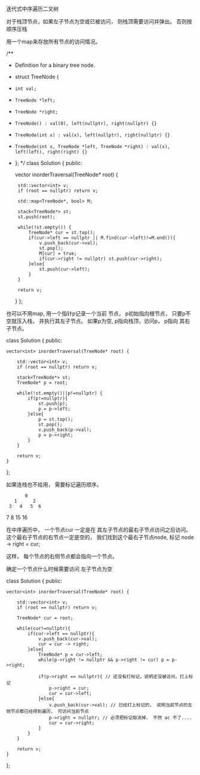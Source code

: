 

迭代式中序遍历二叉树


对于栈顶节点，如果左子节点为空或已被访问， 则栈顶需要访问并弹出。 否则按顺序压栈

用一个map来存放所有节点的访问情况。


/**
 * Definition for a binary tree node.
 * struct TreeNode {
 *     int val;
 *     TreeNode *left;
 *     TreeNode *right;
 *     TreeNode() : val(0), left(nullptr), right(nullptr) {}
 *     TreeNode(int x) : val(x), left(nullptr), right(nullptr) {}
 *     TreeNode(int x, TreeNode *left, TreeNode *right) : val(x), left(left), right(right) {}
 * };
 */
class Solution {
public:

    vector<int> inorderTraversal(TreeNode* root) {

        std::vector<int> v;
        if (root == nullptr) return v;

        std::map<TreeNode*, bool> M;

        stack<TreeNode*> st;
        st.push(root);

        while(!st.empty()) {
            TreeNode* cur = st.top();
            if(cur->left == nullptr || M.find(cur->left)!=M.end()){
                v.push_back(cur->val);
                st.pop();
                M[cur] = true;
                if(cur->right != nullptr) st.push(cur->right);
            }else{
                st.push(cur->left);
            }
        }

        return v;
    }
};


也可以不用map, 用一个指针p记录一个当前 节点， p初始指向根节点， 只要p不空就压入栈， 并执行其左子节点。
如果p为空, p指向栈顶，访问p， p指向 其右子节点。


class Solution {
public:

    vector<int> inorderTraversal(TreeNode* root) {

        std::vector<int> v;
        if (root == nullptr) return v;

        stack<TreeNode*> st;
        TreeNode* p = root;

        while(!st.empty()||p!=nullptr) {
            if(p!=nullptr){
                st.push(p);
                p = p->left;
            }else{
                p = st.top();
                st.pop();
                v.push_back(p->val);
                p = p->right;
            }
        }

        return v;
    }
};


如果连栈也不给用， 需要标记遍历顺序。

           0
       1      2
     3   4   5  6
   7  8
 15 16

在中序遍历中， 一个节点cur 一定是在 其左子节点的最右子节点访问之后访问。这个最右子节点的右节点一定是空的， 我们找到这个最右子节点node, 标记  node -> right = cur;
    
这样， 每个节点的右侧节点都会指向一个节点。

确定一个节点什么时候需要访问
左子节点为空




class Solution {
public:

    vector<int> inorderTraversal(TreeNode* root) {

        std::vector<int> v;
        if (root == nullptr) return v;

        TreeNode* cur = root;

        while(cur!=nullptr){
            if(cur->left == nullptr){
                v.push_back(cur->val);
                cur = cur -> right;
            }else{
                TreeNode* p = cur->left;
                while(p->right != nullptr && p->right != cur) p = p->right;
                
                if(p->right == nullptr){ // 还没有打标记，说明还没被访问，打上标记
                    p->right = cur;
                    cur = cur->left;
                }else{
                    v.push_back(cur->val); // 已经打上标记的， 说明当前节点的左侧节点都已经得到遍历， 可访问当前节点
                    p->right = nullptr; // 必须把标记取消掉， 不然 ac 不了....
                    cur = cur->right;
                }
            }
        }

        return v;
    }
};
